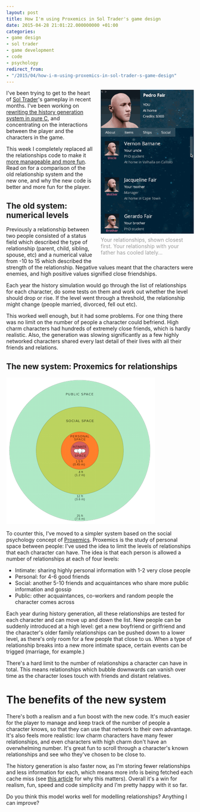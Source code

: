 ```yaml
---
layout: post
title: How I'm using Proxemics in Sol Trader's game design
date: 2015-04-28 21:01:22.000000000 +01:00
categories:
- game design
- sol trader
- game development
- code
- psychology
redirect_from:
- "/2015/04/how-i-m-using-proxemics-in-sol-trader-s-game-design"
---
```

<div style='float: right; padding: 0 0 10px 20px; width: 250px'><img src='/files/new-relationships.gif' alt='new relationships'/>
<div style='color: #999; padding-top: 5px'>Your relationships, shown closest first. Your relationship with your father has cooled lately...</div>
</div>

I've been trying to get to the heart of [Sol Trader](http://soltrader.net)'s gameplay in recent months. I've been working on [rewriting the history generation system in pure C](/2015/04/how-i-doubled-the-speed-of-my-game-by-giving-up-on-c-plus-plus), and concentrating on the interactions between the player and the characters in the game.

This week I completely replaced all the relationships code to make it [more manageable and more fun](/2015/04/how-to-choose-between-realism-and-fun). Read on for a comparison of the old relationship system and the new one, and why the new code  is better and more fun for the player.

## The old system: numerical levels

Previously a relationship between two people consisted of a status field which described the type of relationship (parent, child, sibling, spouse, etc) and a numerical value from -10 to 15 which described the strength of the relationship. Negative values meant that the characters were enemies, and high positive values signified close friendships.

Each year the history simulation would go through the list of relationships for each character, do some tests on them and work out whether the level should drop or rise. If the level went through a threshold, the relationship might change (people married, divorced, fell out etc).

This worked well enough, but it had some problems. For one thing there was no limit on the number of people a character could befriend. High charm characters had hundreds of extremely close friends, which is hardly realistic. Also, the generation was slowing significantly as a few highly networked characters shared every last detail of their lives with all their friends and relations.

## The new system: Proxemics for relationships

[![Personal space diagram](/assets/img/Personal_Space.png)](http://en.wikipedia.org/wiki/Proxemics#/media/File:Personal_Space.svg)

To counter this, I've moved to a simpler system based on the social psychology concept of [Proxemics](http://en.wikipedia.org/wiki/Proxemics). Proxemics is the study of personal space between people: I've used the idea to limit the levels of relationships that each character can have. The idea is that each person is allowed a number of relationships at each of four levels:

* Intimate: sharing highly personal information with 1-2 very close people
* Personal: for 4-6 good friends
* Social: another 5-10 friends and acquaintances who share more public information and gossip
* Public: other acquaintances, co-workers and random people the character comes across

Each year during history generation, all these relationships are tested for each character and can move up and down the list. New people can be suddenly introduced at a high level: get a new boyfriend or girlfriend and the character's older family relationships can be pushed down to a lower level, as there's only room for a few people that close to us. When a type of relationship breaks into a new more intimate space, certain events can be trigged (marriage, for example.)

There's a hard limit to the number of relationships a character can have in total. This means relationships which bubble downwards can vanish over time as the character loses touch with friends and distant relatives.

# The benefits of the new system

There's both a realism and a fun boost with the new code. It's much easier for the player to manage and keep track of the number of people a character knows, so that they can use that network to their own advantage. It's also feels more realistic: low charm characters have many fewer relationships, and even characters with high charm don't have an overwhelming number. It's great fun to scroll through a character's known relationships and see who they've chosen to be close to.

The history generation is also faster now, as I'm storing fewer relationships and less information for each, which means more info is being fetched each cache miss (see [this article](/2015/04/how-i-doubled-the-speed-of-my-game-by-giving-up-on-c-plus-plus/) for why this matters). Overall it's a win for realism, fun, speed and code simplicity and I'm pretty happy with it so far.

Do you think this model works well for modelling relationships? Anything I can improve?
